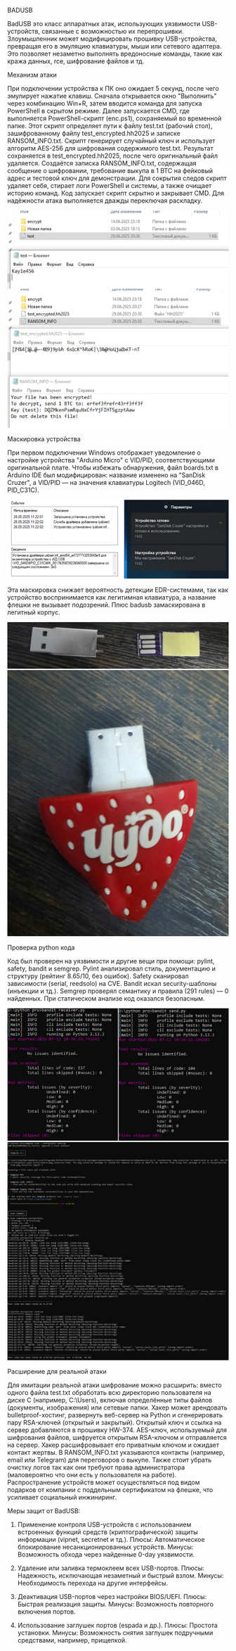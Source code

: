 BADUSB 

BadUSB это класс аппаратных атак, использующих уязвимости USB-устройств, связанные с возможностью их перепрошивки. Злоумышленник может модифицировать прошивку USB-устройства, превращая его в эмуляцию клавиатуры, мыши или сетевого адаптера. Это позволяет незаметно выполнять вредоносные команды, такие как кража данных, rce, шифрование файлов и тд.

Механизм атаки

При подключении устройства к ПК оно ожидает 5 секунд, после чего эмулирует нажатие клавиш. Сначала открывается окно "Выполнить" через комбинацию Win+R, затем вводится команда для запуска PowerShell в скрытом режиме. Далее запускается CMD, где выполняется PowerShell-скрипт (enc.ps1), сохраняемый во временной папке. Этот скрипт определяет пути к файлу test.txt (рабочий стол), зашифрованному файлу test_encrypted.hh2025 и записке RANSOM_INFO.txt. Скрипт генерирует случайный ключ и использует алгоритм AES-256 для шифрования содержимого test.txt. Результат сохраняется в test_encrypted.hh2025, после чего оригинальный файл удаляется. Создаётся записка RANSOM_INFO.txt, содержащая сообщение о шифровании, требование выкупа в 1 BTC на фейковый адрес и тестовой ключ для демонстрации. Для сокрытия следов скрипт удаляет себя, стирает логи PowerShell и системы, а также очищает историю команд. Код запускает скрипт скрытно и закрывает CMD. Для надёжности атака выполняется дважды переключая раскладку.

![Пример атаки](screen4.png)

Маскировка устройства

При первом подключении Windows отображает уведомление о настройке устройства "Arduino Micro" с VID/PID, соответствующими оригинальной плате. Чтобы избежать обнаружения, файл boards.txt в Arduino IDE был модифицирован: название изменено на "SanDisk Cruzer", а VID/PID — на значения клавиатуры Logitech (VID_046D, PID_C31C). 

![Спуф](screen3.jpg)

Эта маскировка снижает вероятность детекции EDR-системами, так как устройство воспринимается как легитимная клавиатура, а название флешки не вызывает подозрений. Плюс badusb замаскирована в легитный корпус.

![Корпус](screen1.jpg)
![Корпус](screen2.jpg)

Проверка python кода

Код был проверен на уязвимости и другие вещи при помощи: pylint, safety, bandit и semgrep. Pylint анализировал стиль, документацию и структуру (рейтинг 8.65/10, без ошибок). Safety сканировал зависимости (serial, reedsolo) на CVE. Bandit искал security-шаблоны (инъекции и тд.). Semgrep проверял семантику и правила (291 rules) — 0 найденных. При статическом анализе код оказался безопасным.

![Проверка](screen5.png)
![Проверка](screen6.png)

Расширение для реальной атаки

Для имитации реальной атаки шифрование можно расширить: вместо одного файла test.txt обработать всю директорию пользователя на диске C (например, C:\Users\), включая определённые типы файлов (документы, изображения) или сетевые папки. Хакер может арендовать bulletproof-хостинг, развернуть веб-сервер на Python и сгенерировать пару RSA-ключей (открытый и закрытый). Открытый ключ и ссылка на сервер добавляются в прошивку HW-374. AES-ключ, используемый для шифрования файлов, шифруется открытым RSA-ключом и отправляется на сервер. Хакер расшифровывает его приватным ключом и ожидает контакт жертвы. В RANSOM_INFO.txt указываются контакты (например, email или Telegram) для переговоров о выкупе. Также стоит убрать очистку логов так как они требуют права администратора (маловероятно что они есть у пользователя на работе). Распространение устройств может осуществляться под видом подарков от компании с поддельным сертификатом на флешке, что усиливает социальный инжиниринг.

Меры защит от BadUSB:

1) Применение контроля USB-устройств с использованием встроенных функций средств (криптографической) защиты информации (vipnet, secretnet и тд.). 
Плюсы: Автоматическое блокирование несанкционированных устройств.
Минусы: Возможность обхода через найденные 0-day уязвимости.

2) Удаление или заливка термоклеем всех USB-портов.
Плюсы: Надежность, исключающая незаметный и быстрый взлом.
Минусы: Необходимость перехода на другие интерфейсы.

3) Деактивация USB-портов через настройки BIOS/UEFI.
Плюсы: Быстрая реализация защиты.
Минусы: Возможность повторного включения портов.

4) Использование заглушек портов (espada и др.).
Плюсы: Простота установки.
Минусы: Возможность снятия заглушек подручными средствами, например, прищепкой.